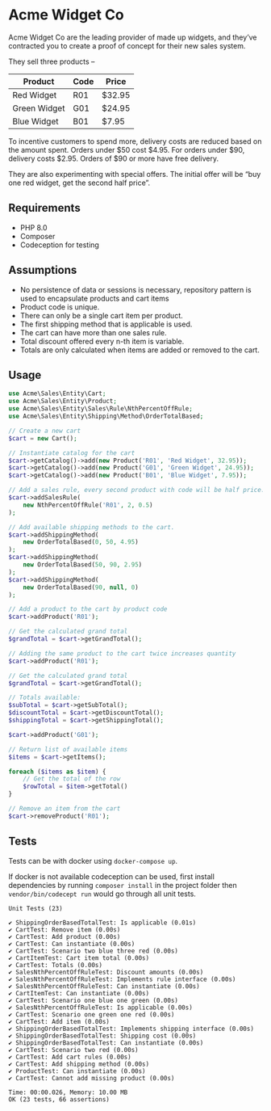 # Acme Widget Co

Acme Widget Co are the leading provider of made up widgets, and they’ve contracted you to create a proof of concept for their new sales system.

They sell three products –

|Product|Code|Price|
|-------|----|-----|
|Red Widget|R01|$32.95|
|Green Widget|G01|$24.95|
|Blue Widget|B01|$7.95|

To incentive customers to spend more, delivery costs are reduced based on the amount spent. Orders under $50 cost $4.95. For orders under $90, delivery costs $2.95. Orders of $90 or more have free delivery.

They are also experimenting with special offers. The initial offer will be “buy one red widget, get the second half price”.

## Requirements

* PHP 8.0
* Composer
* Codeception for testing

## Assumptions

* No persistence of data or sessions is necessary, repository pattern is used to encapsulate products and cart items
* Product code is unique.
* There can only be a single cart item per product.
* The first shipping method that is applicable is used.
* The cart can have more than one sales rule.
* Total discount offered every n-th item is variable.
* Totals are only calculated when items are added or removed to the cart.

## Usage

```php
use Acme\Sales\Entity\Cart;
use Acme\Sales\Entity\Product;
use Acme\Sales\Entity\Sales\Rule\NthPercentOffRule;
use Acme\Sales\Entity\Shipping\Method\OrderTotalBased;

// Create a new cart
$cart = new Cart();

// Instantiate catalog for the cart
$cart->getCatalog()->add(new Product('R01', 'Red Widget', 32.95));
$cart->getCatalog()->add(new Product('G01', 'Green Widget', 24.95));
$cart->getCatalog()->add(new Product('B01', 'Blue Widget', 7.95));

// Add a sales rule, every second product with code will be half price.
$cart->addSalesRule(
    new NthPercentOffRule('R01', 2, 0.5)
);

// Add available shipping methods to the cart.
$cart->addShippingMethod(
    new OrderTotalBased(0, 50, 4.95)
);
$cart->addShippingMethod(
    new OrderTotalBased(50, 90, 2.95)
);
$cart->addShippingMethod(
    new OrderTotalBased(90, null, 0)
);

// Add a product to the cart by product code
$cart->addProduct('R01');

// Get the calculated grand total
$grandTotal = $cart->getGrandTotal();

// Adding the same product to the cart twice increases quantity
$cart->addProduct('R01');

// Get the calculated grand total
$grandTotal = $cart->getGrandTotal();

// Totals available:
$subTotal = $cart->getSubTotal();
$discountTotal = $cart->getDiscountTotal();
$shippingTotal = $cart->getShippingTotal();

$cart->addProduct('G01');

// Return list of available items
$items = $cart->getItems();

foreach ($items as $item) {
    // Get the total of the row
    $rowTotal = $item->getTotal()
}

// Remove an item from the cart
$cart->removeProduct('R01');

```

## Tests

Tests can be with docker using `docker-compose up`.

If docker is not available codeception can be used, first install dependencies by running `composer install` in the
project folder then `vendor/bin/codecept run` would go through all unit tests.

```
Unit Tests (23)

✔ ShippingOrderBasedTotalTest: Is applicable (0.01s)
✔ CartTest: Remove item (0.00s)
✔ CartTest: Add product (0.00s)
✔ CartTest: Can instantiate (0.00s)
✔ CartTest: Scenario two blue three red (0.00s)
✔ CartItemTest: Cart item total (0.00s)
✔ CartTest: Totals (0.00s)
✔ SalesNthPercentOffRuleTest: Discount amounts (0.00s)
✔ SalesNthPercentOffRuleTest: Implements rule interface (0.00s)
✔ SalesNthPercentOffRuleTest: Can instantiate (0.00s)
✔ CartItemTest: Can instantiate (0.00s)
✔ CartTest: Scenario one blue one green (0.00s)
✔ SalesNthPercentOffRuleTest: Is applicable (0.00s)
✔ CartTest: Scenario one green one red (0.00s)
✔ CartTest: Add item (0.00s)
✔ ShippingOrderBasedTotalTest: Implements shipping interface (0.00s)
✔ ShippingOrderBasedTotalTest: Shipping cost (0.00s)
✔ ShippingOrderBasedTotalTest: Can instantiate (0.00s)
✔ CartTest: Scenario two red (0.00s)
✔ CartTest: Add cart rules (0.00s)
✔ CartTest: Add shipping method (0.00s)
✔ ProductTest: Can instantiate (0.00s)
✔ CartTest: Cannot add missing product (0.00s)

Time: 00:00.026, Memory: 10.00 MB
OK (23 tests, 66 assertions)

```